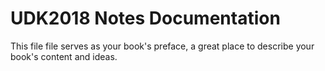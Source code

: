 # UDK2018 Notes Documentation

This file file serves as your book's preface, a great place to describe your book's content and ideas.
